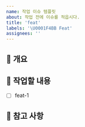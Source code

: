 ```yaml
---
name: 작업 이슈 템플릿
about: 작업 전에 이슈를 적읍시다.
title: 'feat'
labels: '\U0001F4BB Feat'
assignees: ''
---
```


## 📙 개요

<!-- 왜 이 작업을 하려고 하는지 말씀해주세요. -->

## 💎 작업할 내용

<!-- 어떤 기능을 구현할지 말씀해주세요. -->

- [ ] feat-1

## 📖 참고 사항

<!-- 레퍼런스, 스크린샷 등을 넣어 주세요. -->
